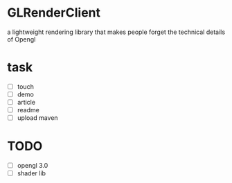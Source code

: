 # GLRenderClient
a lightweight rendering library that makes people forget the technical details of Opengl

# task
- [ ] touch  
- [ ] demo
- [ ] article
- [ ] readme
- [ ] upload maven
  
# TODO
- [ ] opengl 3.0
- [ ] shader lib